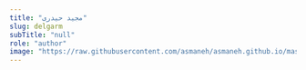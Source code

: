 ```yaml
--- 
title: "مجید حیدری" 
slug: delgarm 
subTitle: "null" 
role: "author" 
image: "https://raw.githubusercontent.com/asmaneh/asmaneh.github.io/master/assets/img/authors/delgarm.jfif" 
--- 
```

